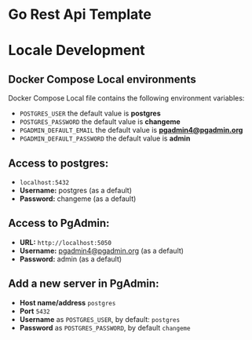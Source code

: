 # Go Rest Api Template

# Locale Development 

## Docker Compose Local environments
Docker Compose Local file contains the following environment variables:

* `POSTGRES_USER` the default value is **postgres**
* `POSTGRES_PASSWORD` the default value is **changeme**
* `PGADMIN_DEFAULT_EMAIL` the default value is **pgadmin4@pgadmin.org**
* `PGADMIN_DEFAULT_PASSWORD` the default value is **admin**

## Access to postgres:
* `localhost:5432`
* **Username:** postgres (as a default)
* **Password:** changeme (as a default)

## Access to PgAdmin:
* **URL:** `http://localhost:5050`
* **Username:** pgadmin4@pgadmin.org (as a default)
* **Password:** admin (as a default)

## Add a new server in PgAdmin:
* **Host name/address** `postgres`
* **Port** `5432`
* **Username** as `POSTGRES_USER`, by default: `postgres`
* **Password** as `POSTGRES_PASSWORD`, by default `changeme`
